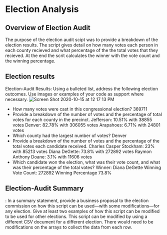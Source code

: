 # Election Analysis

## Overview of Election Audit
The purpose of the election audit scipt was to provide a breakdown of the election results. The script gives detail on how many votes each person in each county recieved and what percentage of the the total votes that they recieved. At the end the scrit calculates the winner with the vote count and the winning percentage. 
## Election results 

Election-Audit Results: Using a bulleted list, address the following election outcomes. Use images or examples of your code as support where necessary.
![Screen Shot 2020-10-15 at 12 17 13 PM](https://user-images.githubusercontent.com/16258584/96196876-22a70380-0f16-11eb-9c22-2b01f0271123.png)

  - How many votes were cast in this congressional election? 
  369711
  - Provide a breakdown of the number of votes and the percentage of total votes for each county in the precinct.
  Jefferson: 10.51% with 38855 votes
  Denver: 82.78% with 306055 votes
  Arapahoes: 6.71% with 24801 votes
  - Which county had the largest number of votes?
  Denver
  - Provide a breakdown of the number of votes and the percentage of the total votes each candidate received.
  Charles Casper Stockham: 23% with 85213 votes
  Diana DeGette: 73.8% with 272892 votes 
  Raymon Anthony Doane: 3.1% with 11606 votes
  -   Which candidate won the election, what was their vote count, and what was their percentage of the total votes?
  Winner: Diana DeGette
  Winning Vote Count: 272892
  Winning Percentage 73.8%
  
## Election-Audit Summary
: In a summary statement, provide a business proposal to the election commission on how this script can be used—with some modifications—for any election. Give at least two examples of how this script can be modified to be used for other elections.
This script can be modified by using a different CSV document for a different election. There would need to be modifications on the arrays to collect the data from each row. 
